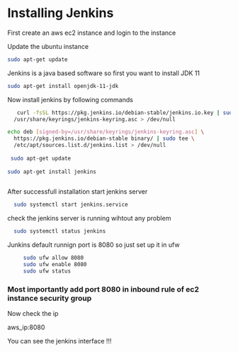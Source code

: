 <h1>Installing Jenkins</h1>

First create an aws ec2 instance and login to the instance

Update the ubuntu instance
```bash
sudo apt-get update
```

Jenkins is a java based software so first you want to install JDK 11

```bash
sudo apt-get install openjdk-11-jdk
```
Now install jenkins by following commands

```bash
   curl -fsSL https://pkg.jenkins.io/debian-stable/jenkins.io.key | sudo tee \
  /usr/share/keyrings/jenkins-keyring.asc > /dev/null

echo deb [signed-by=/usr/share/keyrings/jenkins-keyring.asc] \
  https://pkg.jenkins.io/debian-stable binary/ | sudo tee \
  /etc/apt/sources.list.d/jenkins.list > /dev/null
  
 sudo apt-get update
 
sudo apt-get install jenkins
 
```

After successfull installation start jenkins server
```bash
  sudo systemctl start jenkins.service
```

check the jenkins server is running wihtout any problem
```bash
  sudo systemctl status jenkins
```

Junkins default runnign port is 8080 so just set up it in ufw 
```bash
     sudo ufw allow 8080
     sudo ufw enable 8080
     sudo ufw status 
```

<h3>Most importantly add port 8080 in inbound rule of ec2 instance security group</h3>

Now check the ip

aws_ip:8080

You can see the jenkins interface !!!







